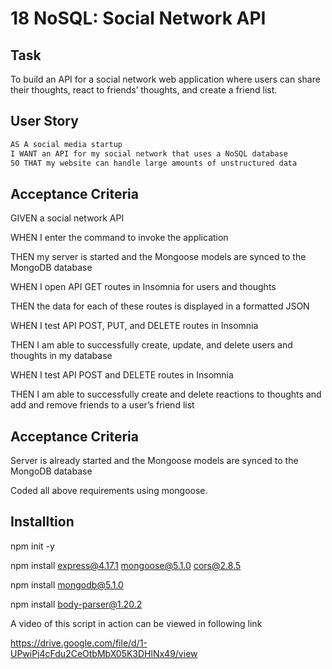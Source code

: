 # 18 NoSQL: Social Network API

## Task

To build an API for a social network web application where users can share their thoughts, react to friends’ thoughts, and create a friend list.

## User Story

```md
AS A social media startup
I WANT an API for my social network that uses a NoSQL database
SO THAT my website can handle large amounts of unstructured data
```

## Acceptance Criteria


GIVEN a social network API

WHEN I enter the command to invoke the application

THEN my server is started and the Mongoose models are synced to the MongoDB database

WHEN I open API GET routes in Insomnia for users and thoughts

THEN the data for each of these routes is displayed in a formatted JSON

WHEN I test API POST, PUT, and DELETE routes in Insomnia

THEN I am able to successfully create, update, and delete users and thoughts in my database

WHEN I test API POST and DELETE routes in Insomnia

THEN I am able to successfully create and delete reactions to thoughts and add and remove friends to a user’s friend list



## Acceptance Criteria

Server is already started and the Mongoose models are synced to the MongoDB database

Coded all above requirements using mongoose.


## Installtion

npm init -y

npm install express@4.17.1 mongoose@5.1.0 cors@2.8.5

npm install mongodb@5.1.0

npm install body-parser@1.20.2

A video of this script in action can be viewed in following link

https://drive.google.com/file/d/1-UPwiPj4cFdu2CeOtbMbX05K3DHlNx49/view



